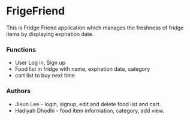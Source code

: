 # FrigeFriend

This is Fridge Friend application which manages the freshness of fridge items by displaying expiration date. 


### Functions
 - User Log in, Sign up
 - Food list in fridge with name, expiration date, category
 - cart list to buy next time

### Authors
 * Jieun Lee - login, signup, edit and delete food list and cart. 
 * Hadiyah Dhodhi - food item information, category, add view. 


